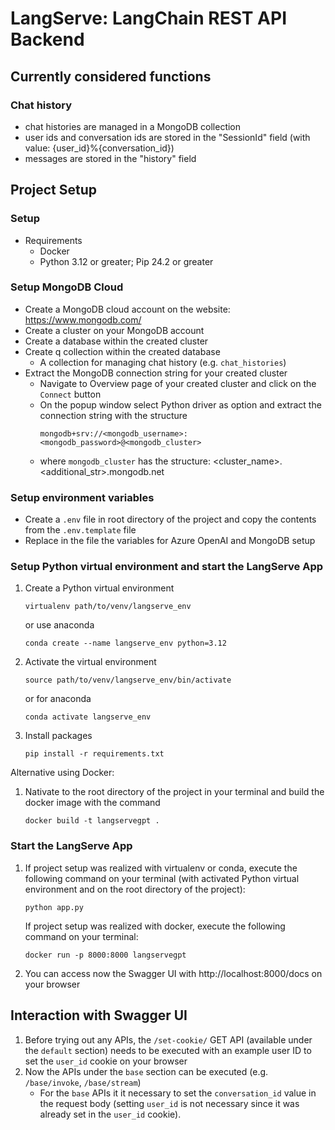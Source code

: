 # LangServe: LangChain REST API Backend

## Currently considered functions
### Chat history
- chat histories are managed in a MongoDB collection
- user ids and conversation ids are stored in the "SessionId" field (with value: {user_id}%{conversation_id})
- messages are stored in the "history" field 


## Project Setup

### Setup
- Requirements
    - Docker
    - Python 3.12 or greater; Pip 24.2 or greater

### Setup MongoDB Cloud
- Create a MongoDB cloud account on the website: https://www.mongodb.com/
- Create a cluster on your MongoDB account
- Create a database within the created cluster
- Create q collection within the created database
    - A collection for managing chat history (e.g. `chat_histories`)
- Extract the MongoDB connection string for your created cluster
    - Navigate to Overview page of your created cluster and click on the `Connect` button
    - On the popup window select Python driver as option and extract the connection string with the structure
        ```
        mongodb+srv://<mongodb_username>:<mongodb_password>@<mongodb_cluster>
        ```
    - where `mongodb_cluster` has the structure: <cluster_name>.<additional_str>.mongodb.net

### Setup environment variables
- Create a `.env` file in root directory of the project and copy the contents from the `.env.template` file
- Replace in the file the variables for Azure OpenAI and MongoDB setup

### Setup Python virtual environment and start the LangServe App
1) Create a Python virtual environment
    ```
    virtualenv path/to/venv/langserve_env
    ```
    or use anaconda
    ```
    conda create --name langserve_env python=3.12
    ```
2) Activate the virtual environment
    ```
    source path/to/venv/langserve_env/bin/activate
    ```
    or for anaconda
    ```
    conda activate langserve_env
    ```
3) Install packages
    ```
    pip install -r requirements.txt
    ```

Alternative using Docker:

1) Nativate to the root directory of the project in your terminal and build the docker image with the command

    ```
    docker build -t langservegpt .
    ```

### Start the LangServe App
1) If project setup was realized with virtualenv or conda, execute the following command on your terminal (with activated Python virtual environment and on the root directory of the project):
    ```
    python app.py
    ```

    If project setup was realized with docker, execute the following command on your terminal:

    ```
    docker run -p 8000:8000 langservegpt
    ```

2) You can access now the Swagger UI with http://localhost:8000/docs on your browser


## Interaction with Swagger UI
1) Before trying out any APIs, the `/set-cookie/` GET API (available under the `default` section) needs to be executed with an example user ID to set the `user_id` cookie on your browser
3) Now the APIs under the `base` section can be executed (e.g. `/base/invoke`, `/base/stream`)
    - For the `base` APIs it it necessary to set the `conversation_id` value in the request body (setting `user_id` is not necessary since it was already set in the `user_id` cookie).
